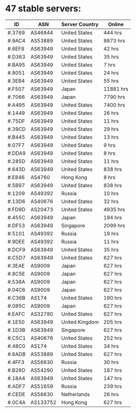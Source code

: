 # 47 stable servers:

| ID | ASN | Server Country | Online |
| ------ | ------ | ------ | ------ |
| #.3769 | AS46844 | United States | 444 hrs |
| #.9AC4 | AS53889 | United States | 8873 hrs |
| #.6EF8 | AS63949 | United States | 42 hrs |
| #.D363 | AS63949 | United States | 35 hrs |
| #.BA95 | AS63949 | United States | 7 hrs |
| #.8051 | AS63949 | United States | 24 hrs |
| #.3EB4 | AS63949 | United States | 55 hrs |
| #.F507 | AS63949 | Japan | 11881 hrs |
| #.7066 | AS63949 | Japan | 7790 hrs |
| #.A495 | AS63949 | United States | 7400 hrs |
| #.1449 | AS63949 | United States | 26 hrs |
| #.75DF | AS63949 | United States | 11 hrs |
| #.39CD | AS63949 | United States | 29 hrs |
| #.B445 | AS63949 | United States | 13 hrs |
| #.07F7 | AS63949 | United States | 9 hrs |
| #.DDA9 | AS63949 | United States | 8 hrs |
| #.285D | AS63949 | United States | 11 hrs |
| #.643D | AS63949 | United States | 838 hrs |
| #.E846 | AS4760 | Hong Kong | 8 hrs |
| #.5B97 | AS63949 | United States | 838 hrs |
| #.1209 | AS49392 | Russia | 10 hrs |
| #.13D6 | AS40676 | United States | 32 hrs |
| #.FD9D | AS20473 | United States | 4935 hrs |
| #.455C | AS63949 | Japan | 194 hrs |
| #.DF53 | AS63949 | Singapore | 2099 hrs |
| #.5101 | AS49392 | Russia | 19 hrs |
| #.9DEE | AS49392 | Russia | 11 hrs |
| #.DCF9 | AS63949 | United States | 35 hrs |
| #.C5D7 | AS63949 | United States | 627 hrs |
| #.3EAE | AS9009 | Japan | 627 hrs |
| #.8C5E | AS9009 | Japan | 627 hrs |
| #.538A | AS9009 | Japan | 627 hrs |
| #.04C6 | AS9009 | Japan | 627 hrs |
| #.C36B | AS174 | United States | 190 hrs |
| #.085C | AS9009 | Japan | 627 hrs |
| #.EAFC | AS32780 | United States | 627 hrs |
| #.1E50 | AS63949 | United Kingdom | 205 hrs |
| #.1D3B | AS63949 | Singapore | 627 hrs |
| #.C5C1 | AS40676 | United States | 252 hrs |
| #.48C0 | AS174 | United States | 34 hrs |
| #.6ADB | AS53889 | United States | 627 hrs |
| #.4FF3 | AS56630 | Russia | 30 hrs |
| #.B28D | AS54290 | United States | 187 hrs |
| #.18A4 | AS63949 | United States | 147 hrs |
| #.ADF7 | AS51659 | Russia | 239 hrs |
| #.CEDE | AS56630 | Netherlands | 26 hrs |
| #.0C4A | AS133752 | Hong Kong | 627 hrs |

